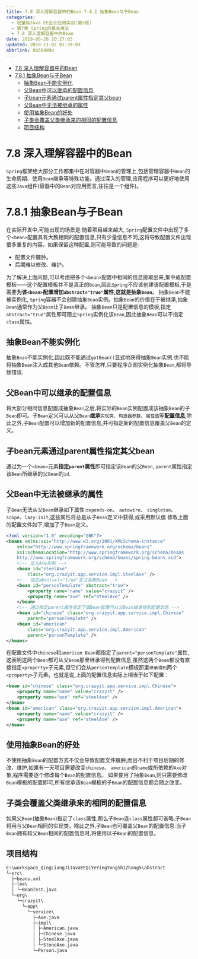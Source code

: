 ```yaml
---
title: 7.8 深入理解容器中的Bean 7.8.1 抽象Bean与子Bean
categories: 
  - 轻量级Java EE企业应用实战(第5版)
  - 第7章 Spring的基本用法
  - 7.8 深入理解容器中的Bean
date: 2019-08-28 10:27:03
updated: 2019-11-02 01:39:03
abbrlink: da564dde
---
```

- [7.8 深入理解容器中的Bean](/ReadingNotes/da564dde/#7-8-深入理解容器中的Bean)
- [7.8.1 抽象Bean与子Bean](/ReadingNotes/da564dde/#7-8-1-抽象Bean与子Bean)
    - [抽象Bean不能实例化](/ReadingNotes/da564dde/#抽象Bean不能实例化)
    - [父Bean中可以继承的配置信息](/ReadingNotes/da564dde/#父Bean中可以继承的配置信息)
    - [子bean元素通过parent属性指定其父bean](/ReadingNotes/da564dde/#子bean元素通过parent属性指定其父bean)
    - [父Bean中无法被继承的属性](/ReadingNotes/da564dde/#父Bean中无法被继承的属性)
    - [使用抽象Bean的好处](/ReadingNotes/da564dde/#使用抽象Bean的好处)
    - [子类会覆盖父类继承来的相同的配置信息](/ReadingNotes/da564dde/#子类会覆盖父类继承来的相同的配置信息)
    - [项目结构](/ReadingNotes/da564dde/#项目结构)

<!--more-->
<script src="https://cdn.bootcss.com/jquery/3.4.0/jquery.slim.min.js"></script>
<script>$(document).ready(function () {$(".post-body > ul:nth-child(1)").hide();});</script>

<!--end-->
<!--SSTStart-->
# 7.8 深入理解容器中的Bean #
`Spring`框架绝大部分工作都集中在对容器中`Bean`的管理上,包括管理容器中`Bean`的生命周期、使用`Bean`继承等特殊功能。通过深入的管理,应用程序可以更好地使用这些`Java`组件(容器中的`Bean`对应用而言,往往是一个组件)。
# 7.8.1 抽象Bean与子Bean #
在实际开发中,可能出现的场景是:随着项目越来越大, `Spring`配置文件中出现了多个`<bean>`配置具有大致相同的配置信息,只有少量信息不同,这将导致配置文件出现很多重复的内容。如果保留这种配置,则可能导致的问题是:
- 配置文件臃肿。
- 后期难以修改、维护。

为了解决上面问题,可以考虑把多个`<bean>`配置中相同的信息提取出来,集中成配置模板——这个配置模板并不是真正的`Bean`,因此`Spring`不应该创建该配置模板,于是需要**为该`<bean>`配置增加`abstract="true"`属性,这就是抽象`Bean`**。
抽象`Bean`不能被实例化, `Spring`容器不会创建抽象`Bean`实例。抽象`Bean`的价值在于被继承,抽象`Bean`通常作为父`Bean`让子`Bean`继承。
抽象`Bean`只是配置信息的模板,指定`abstract="true"`属性即可阻止`Spring`实例化该`Bean`,因此抽象`Bean`可以不指定`class`属性。
## 抽象Bean不能实例化 ##
抽象`Bean`不能实例化,因此既不能通过`getBean()`显式地获得抽象`Bean`实例,也不能将抽象`Bean`注入成其他`Bean`依赖。不管怎样,只要程序企图实例化抽象`Bean`,都将导致错误.
## 父Bean中可以继承的配置信息 ##
将大部分相同信息配置成抽象`Bean`之后,将实际的`Bean`实例配置成该抽象`Bean`的子`Bean`即可。子`Bean`定义可以从父`Bean`**继承**`实现类`、`构造器参数`、`属性值`等**配置信息**,除此之外,子`Bean`配置可以增加新的配置信息,并可指定新的配置信息覆盖父`Bean`的定义。
## 子bean元素通过parent属性指定其父bean ##
通过为一个`<bean>`元素**指定`parent`属性**即可指定该`Bean`的父`Bean`, `parent`属性指定该`Bean`所继承的父`Bean`的`id`.
## 父Bean中无法被继承的属性 ##
子`Bean`无法从父`Bean`继承如下属性:`depends-on`、 `autowire`、 `singleton`、 `scope`、`lazy-init`,这些属性将总是从子`Bean`定义中获得,或采用默认值
修改上面的配置文件如下,增加了子`Bean`定义。
```xml
<?xml version="1.0" encoding="GBK"?>
<beans xmlns:xsi="http://www.w3.org/2001/XMLSchema-instance"
    xmlns="http://www.springframework.org/schema/beans"
    xsi:schemaLocation="http://www.springframework.org/schema/beans
	http://www.springframework.org/schema/beans/spring-beans.xsd">
    <!-- 定义Axe实例 -->
    <bean id="steelAxe"
        class="org.crazyit.app.service.impl.SteelAxe" />
    <!-- 指定abstract="true"定义抽象Bean -->
    <bean id="personTemplate" abstract="true">
        <property name="name" value="crazyit" />
        <property name="axe" ref="steelAxe" />
    </bean>
    <!-- 通过指定parent属性指定下面Bean配置可从父Bean继承得到配置信息 -->
    <bean id="chinese" class="org.crazyit.app.service.impl.Chinese"
        parent="personTemplate" />
    <bean id="american"
        class="org.crazyit.app.service.impl.American"
        parent="personTemplate" />
</beans>
```
在配置文件中`chinese`和`american Bean`都指定了`parent="personTemplate"`属性,这表明这两个`Bean`都可从父`Bean`那里继承得到配置信息,虽然这两个`Bean`都没有直接指定`<property>`子元素,但它们会从`personTemplate`模板那里`继承得到`两个`<property>`子元素。也就是说,上面的配置信息实际上相当于如下配置：
```xml
<bean id="chinese" class="org.crazyit.app.service.impl.Chinese">
    <property name="name" value="crazyit" />
    <property name="axe" ref="steelAxe" />
</bean>
<bean id="american" class="org.crazyit.app.service.impl.American">
    <property name="name" value="crazyit" />
    <property name="axe" ref="steelAxe" />
</bean>
```
## 使用抽象Bean的好处 ##
不使用抽象`Bean`的配置方式不仅会导致配置文件臃肿,而且不利于项目后期的修改、维护,如果有一天项目需要改变`chinese`、 `american`的`name`或所依赖的`Axe`对象,程序需要逐个修改每个`Bean`的配置信息。
如果使用了抽象`Bean`,则只需要修改`Bean`模板的配置即可,所有继承该`Bean`模板的子`Bean`的配置信息都会随之改变。

## 子类会覆盖父类继承来的相同的配置信息 ##
如果父`Bean`(抽象`Bean`)指定了`class`属性,那么子`Bean`连`class`属性都可省略,子`Bean`将用与父`Bean`相同的实现类。除此之外,子`Bean`也可覆盖父`Bean`的配置信息:当子`Bean`拥有和父`Bean`相同的配置信息时,将使用以子`Bean`的配置信息。

<!--SSTStop-->
## 项目结构 ##
```cmd
E:\workspace_QingLiangJiJavaEEQiYeYingYongShiZhang5\abstract
└─src\
  ├─beans.xml
  ├─lee\
  │ └─BeanTest.java
  └─org\
    └─crazyit\
      └─app\
        └─service\
          ├─Axe.java
          ├─impl\
          │ ├─American.java
          │ ├─Chinese.java
          │ ├─SteelAxe.java
          │ └─StoneAxe.java
          └─Person.java
```

